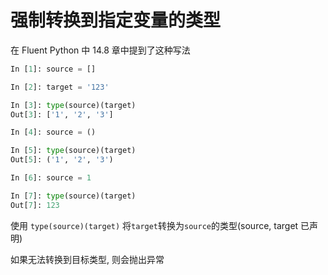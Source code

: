 # 强制转换到指定变量的类型

在 Fluent Python 中 14.8 章中提到了这种写法

```python
In [1]: source = []

In [2]: target = '123'

In [3]: type(source)(target)
Out[3]: ['1', '2', '3']

In [4]: source = ()

In [5]: type(source)(target)
Out[5]: ('1', '2', '3')

In [6]: source = 1

In [7]: type(source)(target)
Out[7]: 123
```

使用 `type(source)(target)` 将`target`转换为`source`的类型\(source, target 已声明\)

如果无法转换到目标类型, 则会抛出异常

